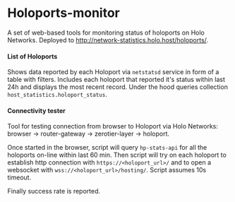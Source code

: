 # Holoports-monitor

A set of web-based tools for monitoring status of holoports on Holo Networks. Deployed to http://network-statistics.holo.host/holoports/.

#### List of Holoports

Shows data reported by each Holoport via `netstatsd` service in form of a table with filters. Includes each holoport that reported it's status within last 24h and displays the most recent record. Under the hood queries collection `host_statistics.holoport_status`.

#### Connectivity tester

Tool for testing connection from browser to Holoport via Holo Networks: browser -> router-gateway -> zerotier-layer -> holoport.

Once started in the browser, script will query `hp-stats-api` for all the holoports on-line within last 60 min. Then script will try on each holoport to establish http connection with `https://<holoport_url>/` and to open a websocket with `wss://<holoport_url>/hosting/`. Script assumes 10s timeout.

Finally success rate is reported.
